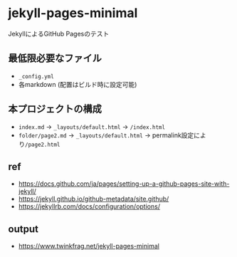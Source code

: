 # jekyll-pages-minimal
JekyllによるGitHub Pagesのテスト

## 最低限必要なファイル
- `_config.yml`
- 各markdown (配置はビルド時に設定可能)

## 本プロジェクトの構成
- `index.md` -> `_layouts/default.html` -> `/index.html`
- `folder/page2.md` -> `_layouts/default.html` -> permalink設定により`/page2.html`

## ref
- https://docs.github.com/ja/pages/setting-up-a-github-pages-site-with-jekyll/
- https://jekyll.github.io/github-metadata/site.github/
- https://jekyllrb.com/docs/configuration/options/

## output
- https://www.twinkfrag.net/jekyll-pages-minimal
